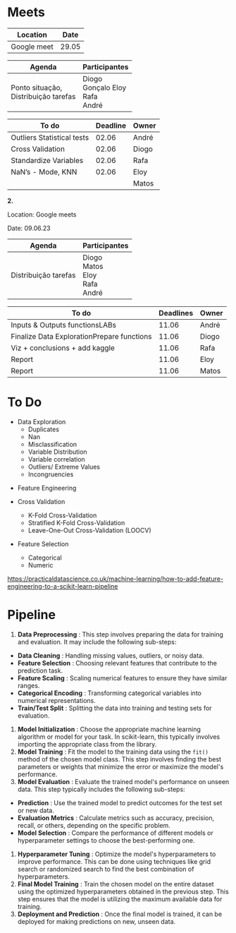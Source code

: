 # Meets

| **Location** | **Date** |
| ------------------ | -------------- |
| Google meet        | 29.05          |

| **Agenda**                              | **Participantes**                           |
| --------------------------------------------- | ------------------------------------------------- |
| Ponto situação,<br />Distribuição tarefas | Diogo<br />Gonçalo Eloy <br />Rafa <br />André |

| To do                      | **Deadline** | **Owner** |
| -------------------------- | ------------------ | --------------- |
| Outliers Statistical tests | 02.06              | André          |
| Cross Validation           | 02.06              | Diogo           |
| Standardize Variables      | 02.06              | Rafa            |
| NaN’s - Mode, KNN         | 02.06              | Eloy            |
|                            |                    | Matos           |

**2.** 

Location: Google meets

Date: 09.06.23

| Agenda                 | Participantes                                    |
| ---------------------- | ------------------------------------------------ |
| Distribuição tarefas | Diogo<br />Matos<br />Eloy<br />Rafa<br />André |

| To do                                      | Deadlines | Owner  |
| ------------------------------------------ | --------- | ------ |
| Inputs & Outputs functionsLABs             | 11.06     | André |
| Finalize Data ExplorationPrepare functions | 11.06     | Diogo  |
| Viz + conclusions + add kaggle             | 11.06     | Rafa   |
| Report                                     | 11.06     | Eloy   |
| Report                                     | 11.06     | Matos  |

# To Do

* Data Exploration
  * Duplicates
  * Nan
  * Misclassification
  * Variable Distribution
  * Variable correlation
  * Outliers/ Extreme Values
  * Incongruencies

- Feature Engineering
- Cross Validation

  - K-Fold Cross-Validation
  - Stratified K-Fold Cross-Validation
  - Leave-One-Out Cross-Validation (LOOCV)
- Feature Selection

  - Categorical
  - Numeric

https://practicaldatascience.co.uk/machine-learning/how-to-add-feature-engineering-to-a-scikit-learn-pipeline

# Pipeline

1. **Data Preprocessing** : This step involves preparing the data for training and evaluation. It may include the following sub-steps:

* **Data Cleaning** : Handling missing values, outliers, or noisy data.
* **Feature Selection** : Choosing relevant features that contribute to the prediction task.
* **Feature Scaling** : Scaling numerical features to ensure they have similar ranges.
* **Categorical Encoding** : Transforming categorical variables into numerical representations.
* **Train/Test Split** : Splitting the data into training and testing sets for evaluation.

1. **Model Initialization** : Choose the appropriate machine learning algorithm or model for your task. In scikit-learn, this typically involves importing the appropriate class from the library.
2. **Model Training** : Fit the model to the training data using the `fit()` method of the chosen model class. This step involves finding the best parameters or weights that minimize the error or maximize the model's performance.
3. **Model Evaluation** : Evaluate the trained model's performance on unseen data. This step typically includes the following sub-steps:

* **Prediction** : Use the trained model to predict outcomes for the test set or new data.
* **Evaluation Metrics** : Calculate metrics such as accuracy, precision, recall, or others, depending on the specific problem.
* **Model Selection** : Compare the performance of different models or hyperparameter settings to choose the best-performing one.

1. **Hyperparameter Tuning** : Optimize the model's hyperparameters to improve performance. This can be done using techniques like grid search or randomized search to find the best combination of hyperparameters.
2. **Final Model Training** : Train the chosen model on the entire dataset using the optimized hyperparameters obtained in the previous step. This step ensures that the model is utilizing the maximum available data for training.
3. **Deployment and Prediction** : Once the final model is trained, it can be deployed for making predictions on new, unseen data.
